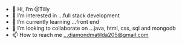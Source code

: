 - 👋 Hi, I’m @Tilly
- 👀 I’m interested in ...full stack development
- 🌱 I’m currently learning ...front end
- 💞️ I’m looking to collaborate on ...java, html, css, sql and mongodb
- 📫 How to reach me ...diamondmatilda205@gmail.com

<!---
TillyWealth/TillyWealth is a ✨ special ✨ repository because its `README.md` (this file) appears on your GitHub profile.
You can click the Preview link to take a look at your changes.
--->
